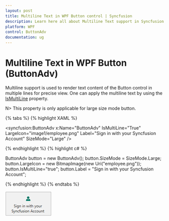 ```yaml
---
layout: post
title: Multiline Text in WPF Button control | Syncfusion
description: Learn here all about Multiline Text support in Syncfusion WPF Button (ButtonAdv) control and more.
platform: WPF
control: ButtonAdv
documentation: ug
---
```


# Multiline Text in WPF Button (ButtonAdv)

Multiline support is used to render text content of the Button control in multiple lines for precise view. One can apply the multiline text by using the [IsMultiLine](https://help.syncfusion.com/cr/wpf/Syncfusion.Windows.Tools.Controls.ButtonAdv.html#Syncfusion_Windows_Tools_Controls_ButtonAdv_IsMultiLine) property.

N> This property is only applicable for large size mode button.

{% tabs %}
{% highlight XAML %}

<syncfusion:ButtonAdv x:Name="ButtonAdv" IsMultiLine="True" LargeIcon="image1/employee.png" Label="Sign in with your Syncfusion Account" SizeMode="Large" />

{% endhighlight %}
{% highlight c# %}

ButtonAdv button = new ButtonAdv();
button.SizeMode = SizeMode.Large;
button.LargeIcon = new BitmapImage(new Uri("employee.png"));
button.IsMultiLine="true";
button.Label = "Sign in with your Syncfusion Account";

{% endhighlight %}
{% endtabs %}

![WPF ButtonAdv MultiLine](Multi-Line-Support_images/Multi-Line-Support_img1.png)
